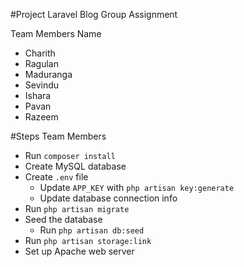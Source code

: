 #Project Laravel Blog Group Assignment

Team Members Name

- Charith
- Ragulan
- Maduranga
- Sevindu
- Ishara
- Pavan
- Razeem

#Steps Team Members

- Run `composer install`
- Create MySQL database
- Create `.env` file
  - Update `APP_KEY` with `php artisan key:generate`
  - Update database connection info
- Run `php artisan migrate`
- Seed the database
  - Run `php artisan db:seed`
- Run `php artisan storage:link`
- Set up Apache web server
